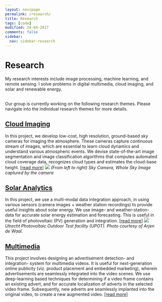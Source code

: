 ```yaml
---
layout: novipage
permalink: /research/
title: Research
tags: [code]
modified: 24-04-2017
comments: false
sidebar:
  nav: sidebar-research
---
```


<!---
	Details about sidebar info is provided inside _data/navigation.yml file
-->

# Research 
My research interests include image processing, machine learning, and remote sensing. I solve problems in digital multimedia, cloud imaging, and solar and renewable energy. 

<br />
Our group is currently working on the following research themes. Please navigate into the individual research themes for more details. 


## [<u>Cloud Imaging</u>](https://soumyabrata.github.io/cloud/)
In this project, we develop low-cost, high resolution, ground-based sky cameras for imaging the atmosphere. These cameras capture continuous stream of images, which are essential to learn cloud dynamics and understand various atmospheric events. We devise state-of-the-art image segmentation and image classification algorithms that computes automated cloud coverage data, recognizes cloud types and estimates the cloud-base height. [[read more](https://soumyabrata.github.io/cloud/)]
    <img src="{{ site.url }}/images/sky-imaging.jpg">
    *(From left to right) Sky Camera, Whole Sky Image captured by the camera* 



## [<u>Solar Analytics</u>](https://soumyabrata.github.io/solar/)
In this project, we use a multi-modal data integration approach, in using various sensors (camera images + weather station recordings) to provide useful insights about solar energy. We use image- and weather-station- data for accurate solar energy estimation and forecasting. This is useful in the field of photovoltaic (PV) generation and integration. [[read more](https://soumyabrata.github.io/solar/)]
    <img src="{{ site.url }}/images/upot.jpg">
    *Utrecht Photovoltaic Outdoor Test facility (UPOT). Photo courtesy of Arjen de Waal.* 



## [<u>Multimedia</u>](https://soumyabrata.github.io/multimedia/)
This project involves designing an advertisement detection- and integration- system for multimedia videos. It is useful for next-generation online publicity (viz. product placement and embedded marketing), wherein advertisements are seamlessly integrated into the video scenes. We use deep-learning based techniques for determining if a video frame contains an existing advert, and for accurate localization of adverts in the selected video frame. Subsequently, new adverts are seamlessly implanted into the original video, to create a new augmented video. [[read more](https://soumyabrata.github.io/multimedia/)]


<!---
## [<u>Communications</u>](https://soumyabrata.github.io/communication/)
This project deals with the analysis of user- interaction and cooperation in wireless networks. We propose algorithmic framework, that helps in improving the performance of the IEEE 802.11 protocol. 

<br />
We also work in proposing a dynamic frequency allocation and interference mitigation algorithm for dense urban wireless networks. The algorithm is implemented and tested on-air in a proprietary Ericsson software.


<br />
[[more details](https://soumyabrata.github.io/communication/)]

## [<u>Software</u>](https://soumyabrata.github.io/software/)
In this research theme, we dealt with several software-related issues. Heap management is responsible for the allocation of heap segments to a running application. We propose a new heap management technique that has an inherent auto compaction technique in its algorithm leading to minimum fragmentation of memory space. 

<br />
We also developed randomized cryptographic techniques that can be effectively provide better security solutions.

-->
